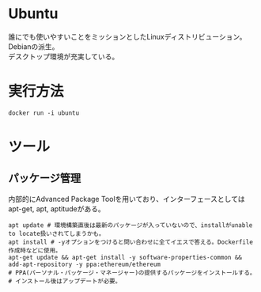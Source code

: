 # Ubuntu

誰にでも使いやすいことをミッションとしたLinuxディストリビューション。Debianの派生。  
デスクトップ環境が充実している。  

# 実行方法
```Console
docker run -i ubuntu
```

# ツール
## パッケージ管理
内部的にAdvanced Package Toolを用いており、インターフェースとしてはapt-get, apt, aptitudeがある。  
```Console
apt update # 環境構築直後は最新のパッケージが入っていないので、installがunable to locate扱いされてしまうかも。
apt install # -yオプションをつけると問い合わせに全てイエスで答える。Dockerfile作成時などに使用。
apt-get update && apt-get install -y software-properties-common && add-apt-repository -y ppa:ethereum/ethereum
# PPA(パーソナル・パッケージ・マネージャー)の提供するパッケージをインストールする。
# インストール後はアップデートが必要。
```
